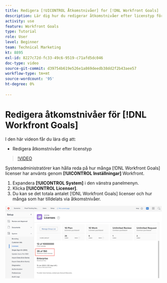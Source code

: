 ```yaml
---
title: Redigera [!UICONTROL Åtkomstnivåer] for [!DNL Workfront Goals]
description: Lär dig hur du redigerar åtkomstnivåer efter licenstyp för dina användare i [!DNL Workfront Goals].
activity: use
feature: Workfront Goals
type: Tutorial
role: User
level: Beginner
team: Technical Marketing
kt: 8895
exl-id: 8227c72d-fc33-49c6-9519-c71afd5dc046
doc-type: video
source-git-commit: d39754b619e526e1a869deedb38dd2f2b43aee57
workflow-type: tm+mt
source-wordcount: '95'
ht-degree: 0%

---
```


# Redigera åtkomstnivåer för [!DNL Workfront Goals]

I den här videon får du lära dig att:

* Redigera åtkomstnivåer efter licenstyp

>[!VIDEO](https://video.tv.adobe.com/v/335189/?quality=12)

Systemadministratörer kan hålla reda på hur många [!DNL Workfront Goals] licenser har använts genom **[!UICONTROL Inställningar]** Workfront.

1. Expandera **[!UICONTROL System]** i den vänstra panelmenyn.
1. Klicka **[!UICONTROL Licenser]**.
1. Du kan se det totala antalet [!DNL Workfront Goals] licenser och hur många som har tilldelats via åtkomstnivåer.

![En skärmbild av antalet [!DNL Workfront Goals] licenser under Inställningar i [!DNL Workfront]](assets/02-workfront-goals-licenses.png)
